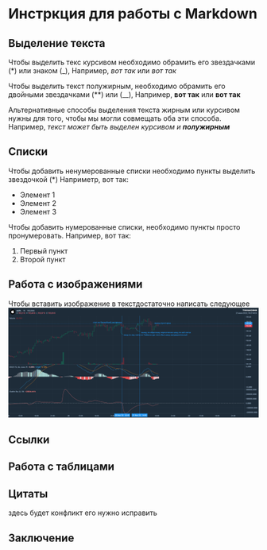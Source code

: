 # Инстркция для работы с Markdown

## Выделение текста

Чтобы выделить текс курсивом необходимо обрамить его звездачками (*) или знаком (_), Например, *вот так* или _вот так_ 

Чтобы выделить текст полужирным, необходимо обрамить его двойными звездачками (**) или (__), Например, **вот так** или __вот так__

Альтернативные способы выделения текста жирным или курсивом нужны для того, чтобы мы могли совмещать оба эти способа.
Например, _текст может быть выделен курсивом и **полужирным**_

## Списки

Чтобы добавить ненумерованные списки необходимо пункты выделить звездочкой (*)
Наприметр, вот так:
* Элемент 1
* Элемент 2
* Элемент 3

Чтобы добавить нумерованные списки, необходимо пункты просто пронумеровать.
Например, вот так:
1. Первый пункт
2. Второй пункт



## Работа с изображениями

Чтобы вставить изображение в текстдостаточно написать следующее ![Примет, это акция эпл](AAPL_15_2022-07-21_18-21-00.png)

## Ссылки

## Работа с таблицами

## Цитаты 
здесь будет конфликт его нужно исправить
## Заключение